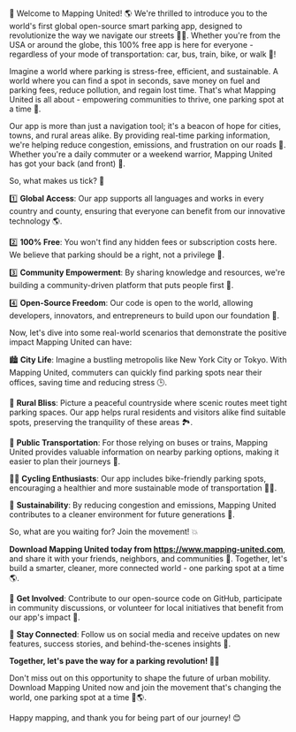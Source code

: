 🎉 Welcome to Mapping United! 🌎 We're thrilled to introduce you to the world's first global open-source smart parking app, designed to revolutionize the way we navigate our streets 🚗💨. Whether you're from the USA or around the globe, this 100% free app is here for everyone - regardless of your mode of transportation: car, bus, train, bike, or walk 👣!

Imagine a world where parking is stress-free, efficient, and sustainable. A world where you can find a spot in seconds, save money on fuel and parking fees, reduce pollution, and regain lost time. That's what Mapping United is all about - empowering communities to thrive, one parking spot at a time 🌈.

Our app is more than just a navigation tool; it's a beacon of hope for cities, towns, and rural areas alike. By providing real-time parking information, we're helping reduce congestion, emissions, and frustration on our roads 💪. Whether you're a daily commuter or a weekend warrior, Mapping United has got your back (and front) 🤩.

So, what makes us tick? 🔋

1️⃣ **Global Access**: Our app supports all languages and works in every country and county, ensuring that everyone can benefit from our innovative technology 🌎.

2️⃣ **100% Free**: You won't find any hidden fees or subscription costs here. We believe that parking should be a right, not a privilege 💸.

3️⃣ **Community Empowerment**: By sharing knowledge and resources, we're building a community-driven platform that puts people first 🤝.

4️⃣ **Open-Source Freedom**: Our code is open to the world, allowing developers, innovators, and entrepreneurs to build upon our foundation 🔧.

Now, let's dive into some real-world scenarios that demonstrate the positive impact Mapping United can have:

🏙️ **City Life**: Imagine a bustling metropolis like New York City or Tokyo. With Mapping United, commuters can quickly find parking spots near their offices, saving time and reducing stress 🕒.

🌳 **Rural Bliss**: Picture a peaceful countryside where scenic routes meet tight parking spaces. Our app helps rural residents and visitors alike find suitable spots, preserving the tranquility of these areas 🏞️.

🚌 **Public Transportation**: For those relying on buses or trains, Mapping United provides valuable information on nearby parking options, making it easier to plan their journeys 🚌.

🚴‍♂️ **Cycling Enthusiasts**: Our app includes bike-friendly parking spots, encouraging a healthier and more sustainable mode of transportation 🚴‍♀️.

💪 **Sustainability**: By reducing congestion and emissions, Mapping United contributes to a cleaner environment for future generations 🌟.

So, what are you waiting for? Join the movement! 💥

**Download Mapping United today from https://www.mapping-united.com**, and share it with your friends, neighbors, and communities 👫. Together, let's build a smarter, cleaner, more connected world - one parking spot at a time 🌎.

🔴 **Get Involved**: Contribute to our open-source code on GitHub, participate in community discussions, or volunteer for local initiatives that benefit from our app's impact 💪.

📱 **Stay Connected**: Follow us on social media and receive updates on new features, success stories, and behind-the-scenes insights 👀.

**Together, let's pave the way for a parking revolution! 🚗💥**

Don't miss out on this opportunity to shape the future of urban mobility. Download Mapping United now and join the movement that's changing the world, one parking spot at a time 💪🌎.

Happy mapping, and thank you for being part of our journey! 😊